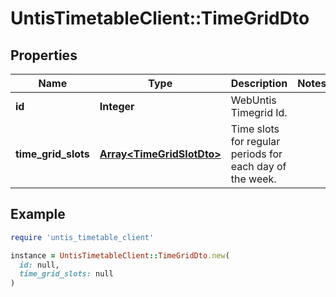 # UntisTimetableClient::TimeGridDto

## Properties

| Name | Type | Description | Notes |
| ---- | ---- | ----------- | ----- |
| **id** | **Integer** | WebUntis Timegrid Id. |  |
| **time_grid_slots** | [**Array&lt;TimeGridSlotDto&gt;**](TimeGridSlotDto.md) | Time slots for regular periods for each day of the week. |  |

## Example

```ruby
require 'untis_timetable_client'

instance = UntisTimetableClient::TimeGridDto.new(
  id: null,
  time_grid_slots: null
)
```

